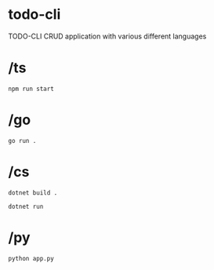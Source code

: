 # todo-cli

TODO-CLI CRUD application with various different languages

# /ts

```
npm run start
```

# /go

```
go run .
```

# /cs

```
dotnet build .
```

```
dotnet run
```

# /py

```
python app.py
```
